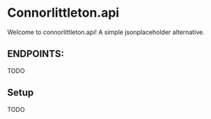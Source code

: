 # Connorlittleton.api

Welcome to connorlittleton.api! A simple jsonplaceholder alternative.

## ENDPOINTS:

TODO

## Setup

TODO
